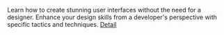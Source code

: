 Learn how to create stunning user interfaces without the need for a designer. Enhance your design skills from a developer's perspective with specific tactics and techniques.
[Detail]([https://example.com](https://eduitfree.com/courses/refactoring-ui-complete-package))
